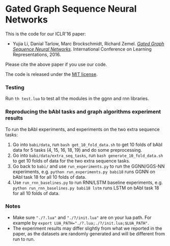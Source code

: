 # Gated Graph Sequence Neural Networks
This is the code for our ICLR'16 paper:
* Yujia Li, Danial Tarlow, Marc Brockschmidt, Richard Zemel. [*Gated Graph Sequence Neural Networks*](http://arxiv.org/abs/1511.05493).
International Conference on Learning Representations, 2016.

Please cite the above paper if you use our code.

The code is released under the [MIT license](LICENSE).

### Testing

Run `th test.lua` to test all the modules in the ggnn and rnn libraries.

### Reproducing the bAbI tasks and graph algorithms experiment results

To run the bAbI experiments, and experiments on the two extra sequence tasks:

1. Go into `babi/data`, run `bash get_10_fold_data.sh` to get 10 folds of bAbI
   data for 5 tasks (4, 15, 16, 18, 19) and do some preprocessing.
2. Go into `babi/data/extra_seq_tasks`, run `bash generate_10_fold_data.sh` to
   get 10 folds of data for the two extra sequence tasks.
3. Go back to `babi/` and use `run_experiments.py` to run the GGNN/GGS-NN
   experiments, e.g. `python run_experiments.py babi18` runs GGNN on bAbI task
   18 for all 10 folds of data.
4. Use `run_rnn_baselines.py` to run RNN/LSTM baseline experiments, e.g.
   `python run_rnn_baselines.py babi18 lstm` runs LSTM on bAbI task 18 for all
   10 folds of data.

### Notes
* Make sure `"./?.lua"` and `"./?/init.lua"` are on your lua path. For example by 
  `export LUA_PATH="./?.lua;./?/init.lua;$LUA_PATH"`.
* The experiment results may differ slightly from what we reported in the paper, as the
  datasets are randomly generated and will be different from run to run.

